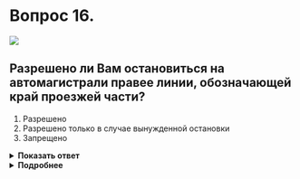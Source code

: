 # Вопрос 16.

![](https://s.drom.ru/i24228/pdd/tickets/2016/1543885362.jpg)

## Разрешено ли Вам остановиться на автомагистрали правее линии, обозначающей край проезжей части?

1. Разрешено
2. Разрешено только в случае вынужденной остановки
3. Запрещено

<details>
<summary><b>Показать ответ</b></summary>
Правильный ответ: 2
</details>
<details>
<summary><b>Подробнее</b></summary>
На автомагистрали запрещается остановка вне специально выделенных мест. Для вывода транспортного средства с проезжей части на предназначенную полосу в случае вынужденной остановки необходимо пересечь сплошную линию горизонтальной разметки, расположенную справа и обозначающую край проезжей части.
(«Горизонтальная разметка» 1.2, пункты 16.1, 16.2 ПДД)
</details>